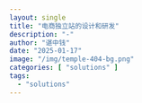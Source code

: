 ```yaml
---
layout: single
title: "电商独立站的设计和研发"
description: "-"
author: "谌中钱"
date: "2025-01-17"
image: "/img/temple-404-bg.png"
categories: [ "solutions" ]
tags:
  - "solutions"
---
```


<br />
<br />

<!-- @import "[TOC]" {cmd="toc" depthFrom=1 depthTo=6} -->

<!-- code_chunk_output -->



<!-- /code_chunk_output -->
